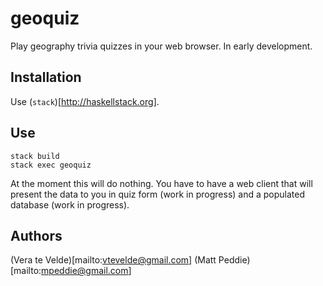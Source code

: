 geoquiz
=======

Play geography trivia quizzes in your web browser.  In early development.

Installation
------------

Use (`stack`)[http://haskellstack.org].

Use
---

    stack build
    stack exec geoquiz

At the moment this will do nothing.  You have to have a web client
that will present the data to you in quiz form (work in progress) and
a populated database (work in progress).

Authors
-------

(Vera te Velde)[mailto:vtevelde@gmail.com]
(Matt Peddie)[mailto:mpeddie@gmail.com]